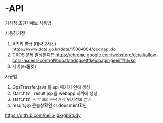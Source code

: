 # -API
기상청 초단기예보 사용법

사용하기전
1. API키 발급 (대략 2시간)
https://www.data.go.kr/data/15084084/openapi.do
2. CROS 문제 발생한다면
https://chrome.google.com/webstore/detail/allow-cors-access-control/lhobafahddgcelffkeicbaginigeejlf?hl=ko
3. 서버(ex톰켓)

사용법
1. GpsTransfer.java 를 api 패키지 안에 생성
2. start.html, result.jsp 을 webapp 하위에 생성
3. start.html 시작 
브라우저에게 위치정보 받기
5. result.jsp 콘솔창확인 or doucment확인

https://github.com/hello-jdk/gbStudy
